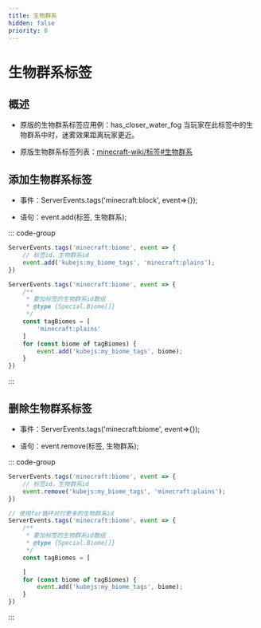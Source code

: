 ```yaml
---
title: 生物群系
hidden: false
priority: 0
---
```

# 生物群系标签

## 概述

- 原版的生物群系标签应用例：has_closer_water_fog 当玩家在此标签中的生物群系中时，迷雾效果距离玩家更近。

- 原版生物群系标签列表：[minecraft-wiki/标签#生物群系](https://zh.minecraft.wiki/w/%E6%A0%87%E7%AD%BE#%E7%94%9F%E7%89%A9%E7%BE%A4%E7%B3%BB)

## 添加生物群系标签

- 事件：ServerEvents.tags('minecraft:block', event=>{});

- 语句：event.add(标签, 生物群系);

::: code-group

```js
ServerEvents.tags('minecraft:biome', event => {
    // 标签id，生物群系id
    event.add('kubejs:my_biome_tags', 'minecraft:plains');
})
```

```js [KubeJS]
ServerEvents.tags('minecraft:biome', event => {
    /**
     * 要加标签的生物群系id数组
     * @type {Special.Biome[]}
     */
    const tagBiomes = [
        'minecraft:plains'
    ]
    for (const biome of tagBiomes) {
        event.add('kubejs:my_biome_tags', biome);
    }
})
```

:::

## 删除生物群系标签

- 事件：ServerEvents.tags('minecraft:biome', event=>{});

- 语句：event.remove(标签, 生物群系);

::: code-group

```js [KubeJS]
ServerEvents.tags('minecraft:biome', event => {
    // 标签id，生物群系id
    event.remove('kubejs:my_biome_tags', 'minecraft:plains');
})
```

```js
// 使用for循环对付更多的生物群系id
ServerEvents.tags('minecraft:biome', event => {
    /**
     * 要加标签的生物群系id数组
     * @type {Special.Biome[]}
     */
    const tagBiomes = [

    ]
    for (const biome of tagBiomes) {
        event.add('kubejs:my_biome_tags', biome);
    }
})
```

:::
